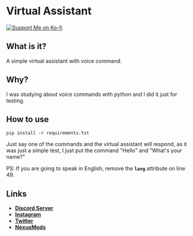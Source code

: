 # Virtual Assistant
[![Support Me on Ko-fi](https://i.imgur.com/7Cm07AZ.png)](https://ko-fi.com/siriusbeck)

## What is it?
A simple virtual assistant with voice command.

## Why?
I was studying about voice commands with python and I did it just for testing.

## How to use
```
pip install -r requirements.txt
```

Just say one of the commands and the virtual assistant will respond, as it was just a simple test, I just put the command "Hello" and "What's your name?"

PS: If you are going to speak in English, remove the **`lang`** attribute on line 49.

## Links
- **[Discord Server](https://discord.gg/pVKQ7vzmKE)**
- **[Instagram](https://instagram.com)**
- **[Twitter](https://twitter.com/_katiorro)**
- **[NexusMods](https://www.nexusmods.com/users/73453593)**
